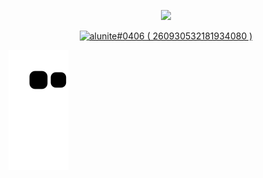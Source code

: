 
<p align="center" ## Me <img src= "https://cdn.discordapp.com/emojis/894175687878017055.png?size=80" alt='stats' width="20px">

<p align="center"> <img src='[https://visitor-badge-reloaded.herokuapp.com/badge?page_id=alunit3&logo=Github&style=for-the-badge&color=16a085](https://api.visitorbadge.io/api/visitors?path=https%3A%2F%2Fgithub.com%2Falunit3&countColor=%23263759&labelStyle=upper)'> </p>  

<p align="center">
  <a href="https://discord.com/users/260930532181934080">
     <img src="https://discord.c99.nl/widget/theme-4/260930532181934080.png" alt="alunite#0406 ( 260930532181934080 )"/>
       </a>
</p>
<!-- 
Snake animation
-->
  <a href='https://github.com/alunit3'>
        <img alt='Snake Animation' src='https://github.com/rafaballerini/rafaballerini/blob/output/github-contribution-grid-snake.svg'/>
